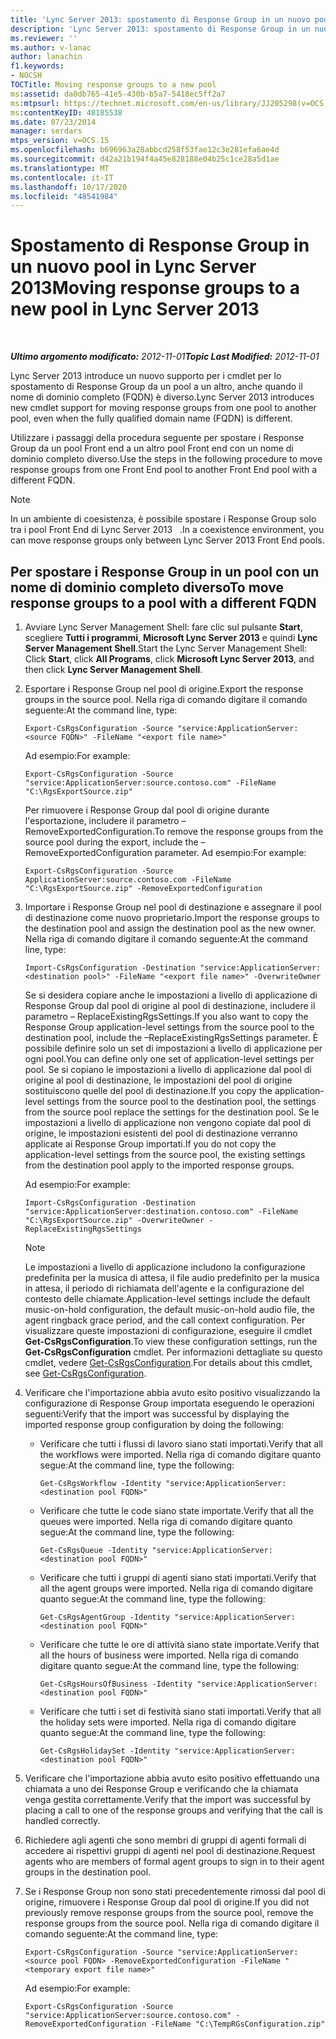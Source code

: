 ```yaml
---
title: 'Lync Server 2013: spostamento di Response Group in un nuovo pool'
description: 'Lync Server 2013: spostamento di Response Group in un nuovo pool.'
ms.reviewer: ''
ms.author: v-lanac
author: lanachin
f1.keywords:
- NOCSH
TOCTitle: Moving response groups to a new pool
ms:assetid: da0db765-41e5-430b-b5a7-5418ec5ff2a7
ms:mtpsurl: https://technet.microsoft.com/en-us/library/JJ205298(v=OCS.15)
ms:contentKeyID: 48185538
ms.date: 07/23/2014
manager: serdars
mtps_version: v=OCS.15
ms.openlocfilehash: b696963a28abbcd258f53fae12c3e281efa6ae4d
ms.sourcegitcommit: d42a21b194f4a45e828188e04b25c1ce28a5d1ae
ms.translationtype: MT
ms.contentlocale: it-IT
ms.lasthandoff: 10/17/2020
ms.locfileid: "48541984"
---
```

# <a name="moving-response-groups-to-a-new-pool-in-lync-server-2013"></a><span data-ttu-id="cab4d-103">Spostamento di Response Group in un nuovo pool in Lync Server 2013</span><span class="sxs-lookup"><span data-stu-id="cab4d-103">Moving response groups to a new pool in Lync Server 2013</span></span>

<div data-xmlns="http://www.w3.org/1999/xhtml">

<div class="topic" data-xmlns="http://www.w3.org/1999/xhtml" data-msxsl="urn:schemas-microsoft-com:xslt" data-cs="https://msdn.microsoft.com/">

<div data-asp="https://msdn2.microsoft.com/asp">



</div>

<div id="mainSection">

<div id="mainBody">

<span> </span>

<span data-ttu-id="cab4d-104">_**Ultimo argomento modificato:** 2012-11-01_</span><span class="sxs-lookup"><span data-stu-id="cab4d-104">_**Topic Last Modified:** 2012-11-01_</span></span>

<span data-ttu-id="cab4d-105">Lync Server 2013 introduce un nuovo supporto per i cmdlet per lo spostamento di Response Group da un pool a un altro, anche quando il nome di dominio completo (FQDN) è diverso.</span><span class="sxs-lookup"><span data-stu-id="cab4d-105">Lync Server 2013 introduces new cmdlet support for moving response groups from one pool to another pool, even when the fully qualified domain name (FQDN) is different.</span></span>

<span data-ttu-id="cab4d-106">Utilizzare i passaggi della procedura seguente per spostare i Response Group da un pool Front end a un altro pool Front end con un nome di dominio completo diverso.</span><span class="sxs-lookup"><span data-stu-id="cab4d-106">Use the steps in the following procedure to move response groups from one Front End pool to another Front End pool with a different FQDN.</span></span>

<div>


> [!NOTE]  
> <span data-ttu-id="cab4d-107">In un ambiente di coesistenza, è possibile spostare i Response Group solo tra i pool Front End di Lync Server 2013 &nbsp; .</span><span class="sxs-lookup"><span data-stu-id="cab4d-107">In a coexistence environment, you can move response groups only between Lync Server 2013&nbsp;Front End pools.</span></span>



</div>

<div>

## <a name="to-move-response-groups-to-a-pool-with-a-different-fqdn"></a><span data-ttu-id="cab4d-108">Per spostare i Response Group in un pool con un nome di dominio completo diverso</span><span class="sxs-lookup"><span data-stu-id="cab4d-108">To move response groups to a pool with a different FQDN</span></span>

1.  <span data-ttu-id="cab4d-109">Avviare Lync Server Management Shell: fare clic sul pulsante **Start**, scegliere **Tutti i programmi**, **Microsoft Lync Server 2013** e quindi **Lync Server Management Shell**.</span><span class="sxs-lookup"><span data-stu-id="cab4d-109">Start the Lync Server Management Shell: Click **Start**, click **All Programs**, click **Microsoft Lync Server 2013**, and then click **Lync Server Management Shell**.</span></span>

2.  <span data-ttu-id="cab4d-110">Esportare i Response Group nel pool di origine.</span><span class="sxs-lookup"><span data-stu-id="cab4d-110">Export the response groups in the source pool.</span></span> <span data-ttu-id="cab4d-111">Nella riga di comando digitare il comando seguente:</span><span class="sxs-lookup"><span data-stu-id="cab4d-111">At the command line, type:</span></span>
    
        Export-CsRgsConfiguration -Source "service:ApplicationServer:<source FQDN>" -FileName "<export file name>"
    
    <span data-ttu-id="cab4d-112">Ad esempio:</span><span class="sxs-lookup"><span data-stu-id="cab4d-112">For example:</span></span>
    
        Export-CsRgsConfiguration -Source "service:ApplicationServer:source.contoso.com" -FileName "C:\RgsExportSource.zip"
    
    <span data-ttu-id="cab4d-113">Per rimuovere i Response Group dal pool di origine durante l'esportazione, includere il parametro – RemoveExportedConfiguration.</span><span class="sxs-lookup"><span data-stu-id="cab4d-113">To remove the response groups from the source pool during the export, include the –RemoveExportedConfiguration parameter.</span></span> <span data-ttu-id="cab4d-114">Ad esempio:</span><span class="sxs-lookup"><span data-stu-id="cab4d-114">For example:</span></span>
    
        Export-CsRgsConfiguration -Source ApplicationServer:source.contoso.com -FileName "C:\RgsExportSource.zip" -RemoveExportedConfiguration

3.  <span data-ttu-id="cab4d-115">Importare i Response Group nel pool di destinazione e assegnare il pool di destinazione come nuovo proprietario.</span><span class="sxs-lookup"><span data-stu-id="cab4d-115">Import the response groups to the destination pool and assign the destination pool as the new owner.</span></span> <span data-ttu-id="cab4d-116">Nella riga di comando digitare il comando seguente:</span><span class="sxs-lookup"><span data-stu-id="cab4d-116">At the command line, type:</span></span>
    
        Import-CsRgsConfiguration -Destination "service:ApplicationServer:<destination pool>" -FileName "<export file name>" -OverwriteOwner
    
    <span data-ttu-id="cab4d-117">Se si desidera copiare anche le impostazioni a livello di applicazione di Response Group dal pool di origine al pool di destinazione, includere il parametro – ReplaceExistingRgsSettings.</span><span class="sxs-lookup"><span data-stu-id="cab4d-117">If you also want to copy the Response Group application-level settings from the source pool to the destination pool, include the –ReplaceExistingRgsSettings parameter.</span></span> <span data-ttu-id="cab4d-118">È possibile definire solo un set di impostazioni a livello di applicazione per ogni pool.</span><span class="sxs-lookup"><span data-stu-id="cab4d-118">You can define only one set of application-level settings per pool.</span></span> <span data-ttu-id="cab4d-119">Se si copiano le impostazioni a livello di applicazione dal pool di origine al pool di destinazione, le impostazioni del pool di origine sostituiscono quelle del pool di destinazione.</span><span class="sxs-lookup"><span data-stu-id="cab4d-119">If you copy the application-level settings from the source pool to the destination pool, the settings from the source pool replace the settings for the destination pool.</span></span> <span data-ttu-id="cab4d-120">Se le impostazioni a livello di applicazione non vengono copiate dal pool di origine, le impostazioni esistenti del pool di destinazione verranno applicate ai Response Group importati.</span><span class="sxs-lookup"><span data-stu-id="cab4d-120">If you do not copy the application-level settings from the source pool, the existing settings from the destination pool apply to the imported response groups.</span></span>
    
    <span data-ttu-id="cab4d-121">Ad esempio:</span><span class="sxs-lookup"><span data-stu-id="cab4d-121">For example:</span></span>
    
        Import-CsRgsConfiguration -Destination "service:ApplicationServer:destination.contoso.com" -FileName "C:\RgsExportSource.zip" -OverwriteOwner -ReplaceExistingRgsSettings
    
    <div>
    

    > [!NOTE]  
    > <span data-ttu-id="cab4d-122">Le impostazioni a livello di applicazione includono la configurazione predefinita per la musica di attesa, il file audio predefinito per la musica in attesa, il periodo di richiamata dell'agente e la configurazione del contesto delle chiamate.</span><span class="sxs-lookup"><span data-stu-id="cab4d-122">Application-level settings include the default music-on-hold configuration, the default music-on-hold audio file, the agent ringback grace period, and the call context configuration.</span></span> <span data-ttu-id="cab4d-123">Per visualizzare queste impostazioni di configurazione, eseguire il cmdlet <STRONG>Get-CsRgsConfiguration</STRONG>.</span><span class="sxs-lookup"><span data-stu-id="cab4d-123">To view these configuration settings, run the <STRONG>Get-CsRgsConfiguration</STRONG> cmdlet.</span></span> <span data-ttu-id="cab4d-124">Per informazioni dettagliate su questo cmdlet, vedere <A href="https://docs.microsoft.com/powershell/module/skype/Get-CsRgsConfiguration">Get-CsRgsConfiguration</A>.</span><span class="sxs-lookup"><span data-stu-id="cab4d-124">For details about this cmdlet, see <A href="https://docs.microsoft.com/powershell/module/skype/Get-CsRgsConfiguration">Get-CsRgsConfiguration</A>.</span></span>

    
    </div>

4.  <span data-ttu-id="cab4d-125">Verificare che l'importazione abbia avuto esito positivo visualizzando la configurazione di Response Group importata eseguendo le operazioni seguenti:</span><span class="sxs-lookup"><span data-stu-id="cab4d-125">Verify that the import was successful by displaying the imported response group configuration by doing the following:</span></span>
    
      - <span data-ttu-id="cab4d-126">Verificare che tutti i flussi di lavoro siano stati importati.</span><span class="sxs-lookup"><span data-stu-id="cab4d-126">Verify that all the workflows were imported.</span></span> <span data-ttu-id="cab4d-127">Nella riga di comando digitare quanto segue:</span><span class="sxs-lookup"><span data-stu-id="cab4d-127">At the command line, type the following:</span></span>
        
            Get-CsRgsWorkflow -Identity "service:ApplicationServer:<destination pool FQDN>"
    
      - <span data-ttu-id="cab4d-128">Verificare che tutte le code siano state importate.</span><span class="sxs-lookup"><span data-stu-id="cab4d-128">Verify that all the queues were imported.</span></span> <span data-ttu-id="cab4d-129">Nella riga di comando digitare quanto segue:</span><span class="sxs-lookup"><span data-stu-id="cab4d-129">At the command line, type the following:</span></span>
        
            Get-CsRgsQueue -Identity "service:ApplicationServer:<destination pool FQDN>"
    
      - <span data-ttu-id="cab4d-130">Verificare che tutti i gruppi di agenti siano stati importati.</span><span class="sxs-lookup"><span data-stu-id="cab4d-130">Verify that all the agent groups were imported.</span></span> <span data-ttu-id="cab4d-131">Nella riga di comando digitare quanto segue:</span><span class="sxs-lookup"><span data-stu-id="cab4d-131">At the command line, type the following:</span></span>
        
            Get-CsRgsAgentGroup -Identity "service:ApplicationServer:<destination pool FQDN>"
    
      - <span data-ttu-id="cab4d-132">Verificare che tutte le ore di attività siano state importate.</span><span class="sxs-lookup"><span data-stu-id="cab4d-132">Verify that all the hours of business were imported.</span></span> <span data-ttu-id="cab4d-133">Nella riga di comando digitare quanto segue:</span><span class="sxs-lookup"><span data-stu-id="cab4d-133">At the command line, type the following:</span></span>
        
            Get-CsRgsHoursOfBusiness -Identity "service:ApplicationServer:<destination pool FQDN>" 
    
      - <span data-ttu-id="cab4d-134">Verificare che tutti i set di festività siano stati importati.</span><span class="sxs-lookup"><span data-stu-id="cab4d-134">Verify that all the holiday sets were imported.</span></span> <span data-ttu-id="cab4d-135">Nella riga di comando digitare quanto segue:</span><span class="sxs-lookup"><span data-stu-id="cab4d-135">At the command line, type the following:</span></span>
        
            Get-CsRgsHolidaySet -Identity "service:ApplicationServer:<destination pool FQDN>" 

5.  <span data-ttu-id="cab4d-136">Verificare che l'importazione abbia avuto esito positivo effettuando una chiamata a uno dei Response Group e verificando che la chiamata venga gestita correttamente.</span><span class="sxs-lookup"><span data-stu-id="cab4d-136">Verify that the import was successful by placing a call to one of the response groups and verifying that the call is handled correctly.</span></span>

6.  <span data-ttu-id="cab4d-137">Richiedere agli agenti che sono membri di gruppi di agenti formali di accedere ai rispettivi gruppi di agenti nel pool di destinazione.</span><span class="sxs-lookup"><span data-stu-id="cab4d-137">Request agents who are members of formal agent groups to sign in to their agent groups in the destination pool.</span></span>

7.  <span data-ttu-id="cab4d-138">Se i Response Group non sono stati precedentemente rimossi dal pool di origine, rimuovere i Response Group dal pool di origine.</span><span class="sxs-lookup"><span data-stu-id="cab4d-138">If you did not previously remove response groups from the source pool, remove the response groups from the source pool.</span></span> <span data-ttu-id="cab4d-139">Nella riga di comando digitare il comando seguente:</span><span class="sxs-lookup"><span data-stu-id="cab4d-139">At the command line, type:</span></span>
    
        Export-CsRgsConfiguration -Source "service:ApplicationServer:<source pool FQDN> -RemoveExportedConfiguration -FileName "<temporary export file name>"
    
    <span data-ttu-id="cab4d-140">Ad esempio:</span><span class="sxs-lookup"><span data-stu-id="cab4d-140">For example:</span></span>
    
        Export-CsRgsConfiguration -Source "service:ApplicationServer:source.contoso.com" -RemoveExportedConfiguration -FileName "C:\TempRGsConfiguration.zip"

</div>

</div>

<span> </span>

</div>

</div>

</div>

